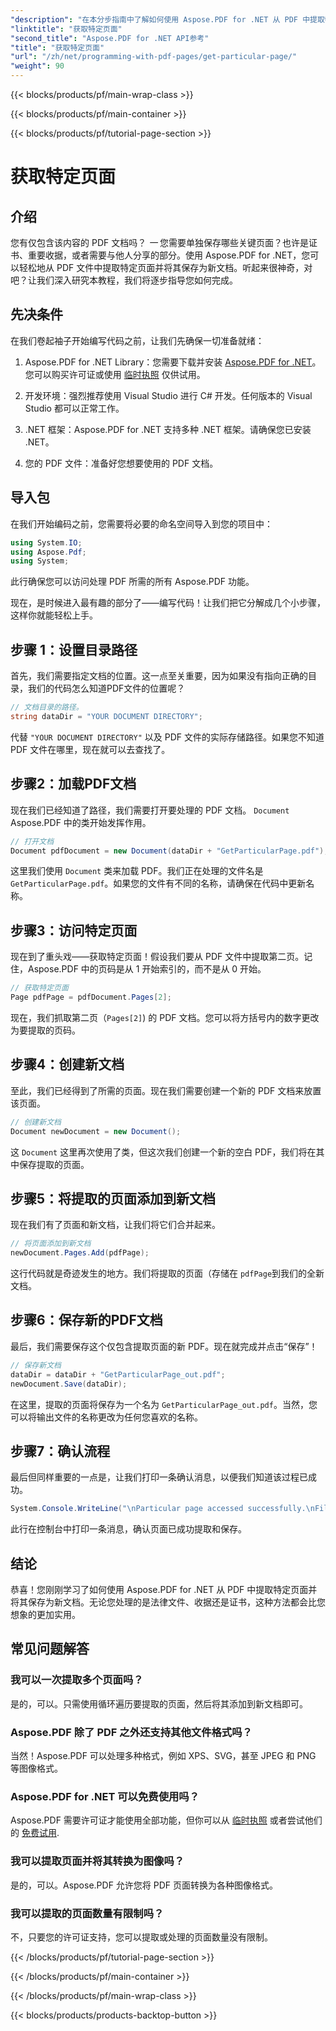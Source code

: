 ```yaml
---
"description": "在本分步指南中了解如何使用 Aspose.PDF for .NET 从 PDF 中提取特定页面并将其保存为新文档。"
"linktitle": "获取特定页面"
"second_title": "Aspose.PDF for .NET API参考"
"title": "获取特定页面"
"url": "/zh/net/programming-with-pdf-pages/get-particular-page/"
"weight": 90
---
```


{{< blocks/products/pf/main-wrap-class >}}

{{< blocks/products/pf/main-container >}}

{{< blocks/products/pf/tutorial-page-section >}}

# 获取特定页面

## 介绍

您有仅包含该内容的 PDF 文档吗？ *一* 您需要单独保存哪些关键页面？也许是证书、重要收据，或者需要与他人分享的部分。使用 Aspose.PDF for .NET，您可以轻松地从 PDF 文件中提取特定页面并将其保存为新文档。听起来很神奇，对吧？让我们深入研究本教程，我们将逐步指导您如何完成。

## 先决条件

在我们卷起袖子开始编写代码之前，让我们先确保一切准备就绪：

1. Aspose.PDF for .NET Library：您需要下载并安装 [Aspose.PDF for .NET](https://releases.aspose.com/pdf/net/)。您可以购买许可证或使用 [临时执照](https://purchase.aspose.com/temporary-license/) 仅供试用。
   
2. 开发环境：强烈推荐使用 Visual Studio 进行 C# 开发。任何版本的 Visual Studio 都可以正常工作。

3. .NET 框架：Aspose.PDF for .NET 支持多种 .NET 框架。请确保您已安装 .NET。

4. 您的 PDF 文件：准备好您想要使用的 PDF 文档。

## 导入包

在我们开始编码之前，您需要将必要的命名空间导入到您的项目中：

```csharp
using System.IO;
using Aspose.Pdf;
using System;
```

此行确保您可以访问处理 PDF 所需的所有 Aspose.PDF 功能。

现在，是时候进入最有趣的部分了——编写代码！让我们把它分解成几个小步骤，这样你就能轻松上手。

## 步骤 1：设置目录路径

首先，我们需要指定文档的位置。这一点至关重要，因为如果没有指向正确的目录，我们的代码怎么知道PDF文件的位置呢？

```csharp
// 文档目录的路径。
string dataDir = "YOUR DOCUMENT DIRECTORY";
```

代替 `"YOUR DOCUMENT DIRECTORY"` 以及 PDF 文件的实际存储路径。如果您不知道 PDF 文件在哪里，现在就可以去查找了。

## 步骤2：加载PDF文档

现在我们已经知道了路径，我们需要打开要处理的 PDF 文档。 `Document` Aspose.PDF 中的类开始发挥作用。

```csharp
// 打开文档
Document pdfDocument = new Document(dataDir + "GetParticularPage.pdf");
```

这里我们使用 `Document` 类来加载 PDF。我们正在处理的文件名是 `GetParticularPage.pdf`。如果您的文件有不同的名称，请确保在代码中更新名称。

## 步骤3：访问特定页面

现在到了重头戏——获取特定页面！假设我们要从 PDF 文件中提取第二页。记住，Aspose.PDF 中的页码是从 1 开始索引的，而不是从 0 开始。

```csharp
// 获取特定页面
Page pdfPage = pdfDocument.Pages[2];
```

现在，我们抓取第二页（`Pages[2]`) 的 PDF 文档。您可以将方括号内的数字更改为要提取的页码。

## 步骤4：创建新文档

至此，我们已经得到了所需的页面。现在我们需要创建一个新的 PDF 文档来放置该页面。

```csharp
// 创建新文档
Document newDocument = new Document();
```

这 `Document` 这里再次使用了类，但这次我们创建一个新的空白 PDF，我们将在其中保存提取的页面。

## 步骤5：将提取的页面添加到新文档

现在我们有了页面和新文档，让我们将它们合并起来。

```csharp
// 将页面添加到新文档
newDocument.Pages.Add(pdfPage);
```

这行代码就是奇迹发生的地方。我们将提取的页面（存储在 `pdfPage`到我们的全新文档。

## 步骤6：保存新的PDF文档

最后，我们需要保存这个仅包含提取页面的新 PDF。现在就完成并点击“保存”！

```csharp
// 保存新文档
dataDir = dataDir + "GetParticularPage_out.pdf";
newDocument.Save(dataDir);
```

在这里，提取的页面将保存为一个名为 `GetParticularPage_out.pdf`。当然，您可以将输出文件的名称更改为任何您喜欢的名称。 

## 步骤7：确认流程

最后但同样重要的一点是，让我们打印一条确认消息，以便我们知道该过程已成功。

```csharp
System.Console.WriteLine("\nParticular page accessed successfully.\nFile saved at " + dataDir);
```

此行在控制台中打印一条消息，确认页面已成功提取和保存。

## 结论

恭喜！您刚刚学习了如何使用 Aspose.PDF for .NET 从 PDF 中提取特定页面并将其保存为新文档。无论您处理的是法律文件、收据还是证书，这种方法都会比您想象的更加实用。

## 常见问题解答

### 我可以一次提取多个页面吗？  
是的，可以。只需使用循环遍历要提取的页面，然后将其添加到新文档即可。

### Aspose.PDF 除了 PDF 之外还支持其他文件格式吗？  
当然！Aspose.PDF 可以处理多种格式，例如 XPS、SVG，甚至 JPEG 和 PNG 等图像格式。

### Aspose.PDF for .NET 可以免费使用吗？  
Aspose.PDF 需要许可证才能使用全部功能，但你可以从 [临时执照](https://purchase.aspose.com/temporary-license/) 或者尝试他们的 [免费试用](https://releases。aspose.com/).

### 我可以提取页面并将其转换为图像吗？  
是的，可以。Aspose.PDF 允许您将 PDF 页面转换为各种图像格式。

### 我可以提取的页面数量有限制吗？  
不，只要您的许可证支持，您可以提取或处理的页面数量没有限制。

{{< /blocks/products/pf/tutorial-page-section >}}

{{< /blocks/products/pf/main-container >}}

{{< /blocks/products/pf/main-wrap-class >}}

{{< blocks/products/products-backtop-button >}}